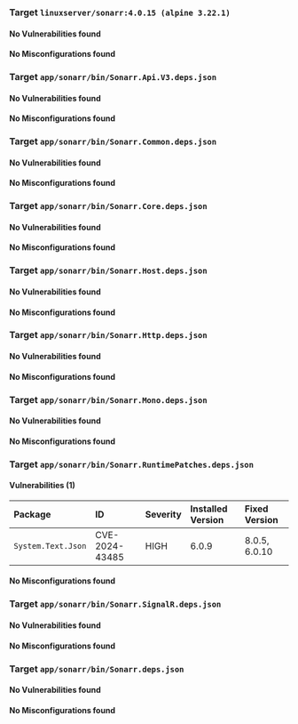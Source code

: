 
### Target `linuxserver/sonarr:4.0.15 (alpine 3.22.1)`
#### No Vulnerabilities found
#### No Misconfigurations found
### Target `app/sonarr/bin/Sonarr.Api.V3.deps.json`
#### No Vulnerabilities found
#### No Misconfigurations found
### Target `app/sonarr/bin/Sonarr.Common.deps.json`
#### No Vulnerabilities found
#### No Misconfigurations found
### Target `app/sonarr/bin/Sonarr.Core.deps.json`
#### No Vulnerabilities found
#### No Misconfigurations found
### Target `app/sonarr/bin/Sonarr.Host.deps.json`
#### No Vulnerabilities found
#### No Misconfigurations found
### Target `app/sonarr/bin/Sonarr.Http.deps.json`
#### No Vulnerabilities found
#### No Misconfigurations found
### Target `app/sonarr/bin/Sonarr.Mono.deps.json`
#### No Vulnerabilities found
#### No Misconfigurations found
### Target `app/sonarr/bin/Sonarr.RuntimePatches.deps.json`
#### Vulnerabilities (1)

| Package | ID | Severity | Installed Version | Fixed Version |
| :--- | :--- | :--- | :--- | :--- |
| `System.Text.Json` | CVE-2024-43485 | HIGH | 6.0.9 | 8.0.5, 6.0.10 |
#### No Misconfigurations found
### Target `app/sonarr/bin/Sonarr.SignalR.deps.json`
#### No Vulnerabilities found
#### No Misconfigurations found
### Target `app/sonarr/bin/Sonarr.deps.json`
#### No Vulnerabilities found
#### No Misconfigurations found
